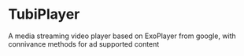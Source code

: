 # TubiPlayer
A media streaming video player based on ExoPlayer from google, with connivance methods for ad supported content
